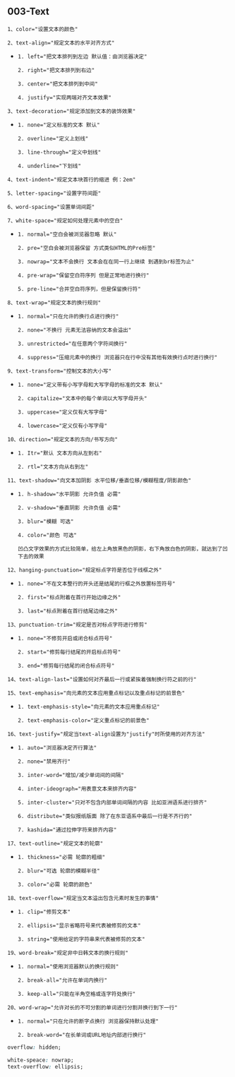 ## 003-Text

`1、color="设置文本的颜色"`

`2、text-align="规定文本的水平对齐方式"`

- `1. left="把文本排列到左边 默认值：由浏览器决定"`

  `2. right="把文本排列到右边"`

  `3. center="把文本排列到中间"`

  `4. justify="实现两端对齐文本效果"`

`3、text-decoration="规定添加到文本的装饰效果"`
  
- `1. none="定义标准的文本 默认"`
  
  `2. overline="定义上划线"`
  
  `3. line-through="定义中划线"`
  
  `4. underline="下划线"`

`4、text-indent="规定文本块首行的缩进 例：2em"`

`5、letter-spacing="设置字符间距"`

`6、word-spacing="设置单词间距"`

`7、white-space="规定如何处理元素中的空白"`

- `1. normal="空白会被浏览器忽略 默认"`

  `2. pre="空白会被浏览器保留 方式类似HTML的Pre标签"`

  `3. nowrap="文本不会换行 文本会在在同一行上继续 到遇到br标签为止"`

  `4. pre-wrap="保留空白符序列 但是正常地进行换行"`

  `5. pre-line="合并空白符序列，但是保留换行符"`

`8、text-wrap="规定文本的换行规则"`

- `1. normal="只在允许的换行点进行换行"`

  `2. none="不换行 元素无法容纳的文本会溢出"`

  `3. unrestricted="在任意两个字符间换行"`

  `4. suppress="压缩元素中的换行 浏览器只在行中没有其他有效换行点时进行换行"`

`9、text-transform="控制文本的大小写"`

- `1. none="定义带有小写字母和大写字母的标准的文本 默认"`

  `2. capitalize="文本中的每个单词以大写字母开头"`

  `3. uppercase="定义仅有大写字母"`

  `4. lowercase="定义仅有小写字母"`

`10、direction="规定文本的方向/书写方向"`

- `1. Itr="默认 文本方向从左到右"`

  `2. rtl="文本方向从右到左"`

`11、text-shadow="向文本加阴影 水平位移/垂直位移/模糊程度/阴影颜色"`

- `1. h-shadow="水平阴影 允许负值 必需"`

  `2. v-shadow="垂直阴影 允许负值 必需"`

  `3. blur="模糊 可选"`

  `4. color="颜色 可选"`

  `凹凸文字效果的方式比较简单，给左上角放黑色的阴影，右下角放白色的阴影，就达到了凹下去的效果`

`12、hanging-punctuation="规定标点字符是否位于线框之外"`

- `1. none="不在文本整行的开头还是结尾的行框之外放置标签符号"`

  `2. first="标点附着在首行开始边缘之外"`

  `3. last="标点附着在首行结尾边缘之外"`

`13、punctuation-trim="规定是否对标点字符进行修剪"`

- `1. none="不修剪开启或闭合标点符号"`

  `2. start="修剪每行结尾的开启标点符号"`

  `3. end="修剪每行结尾的闭合标点符号"`

`14、text-align-last="设置如何对齐最后一行或紧挨着强制换行符之前的行"`

`15、text-emphasis="向元素的文本应用重点标记以及重点标记的前景色"`

- `1. text-emphasis-style="向元素的文本应用重点标记"`

  `2. text-emphasis-color="定义重点标记的前景色"`

`16、text-justify="规定当text-align设置为"justify"时所使用的对齐方法"`
- `1. auto="浏览器决定齐行算法"`

  `2. none="禁用齐行"`

  `3. inter-word="增加/减少单词间的间隔"`

  `4. inter-ideograph="用表意文本来排齐内容"`

  `5. inter-cluster="只对不包含内部单词间隔的内容 比如亚洲语系进行排齐"`

  `6. distribute="类似报纸版面 除了在东亚语系中最后一行是不齐行的"`

  `7. kashida="通过拉伸字符来排齐内容"`

`17、text-outline="规定文本的轮廓"`

- `1. thickness="必需 轮廓的粗细"`

  `2. blur="可选 轮廓的模糊半径"`

  `3. color="必需 轮廓的颜色"`

`18、text-overflow="规定当文本溢出包含元素时发生的事情"`

- `1. clip="修剪文本"`

  `2. ellipsis="显示省略符号来代表被修剪的文本"`

  `3. string="使用给定的字符串来代表被修剪的文本"`

`19、word-break="规定非中日韩文本的换行规则"`

- `1. normal="使用浏览器默认的换行规则"`

  `2. break-all="允许在单词内换行"`

  `3. keep-all="只能在半角空格或连字符处换行"`

`20、word-wrap="允许对长的不可分割的单词进行分割并换行到下一行"`

- `1. normal="只在允许的断字点换行 浏览器保持默认处理"`

  `2. break-word="在长单词或URL地址内部进行换行"`

```css
overflow: hidden;

white-speace: nowrap;
text-overflow: ellipsis;
```
